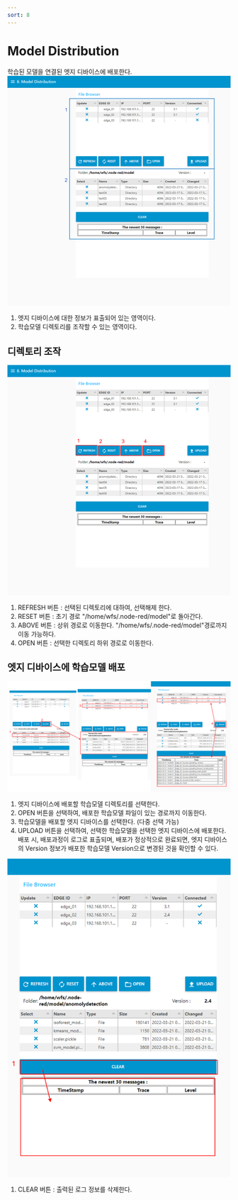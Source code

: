 ```yaml
---
sort: 8
---
```




# Model Distribution
학습된 모델을 연결된 엣지 디바이스에 배포한다.
![main](images/8.1.main.png)
1. 엣지 디바이스에 대한 정보가 표출되어 있는 영역이다.
2. 학습모델 디렉토리를 조작할 수 있는 영역이다.
## 디렉토리 조작
![directory_button](images/8.2.directory_button.png)
1. REFRESH 버튼 : 선택된 디렉토리에 대하여, 선택해제 한다. 
2. RESET 버튼 : 초기 경로 "/home/wfs/.node-red/model"로 돌아간다.
3. ABOVE 버튼 : 상위 경로로 이동한다. "/home/wfs/.node-red/model"경로까지 이동 가능하다. 
4. OPEN 버튼 : 선택한 디렉토리 하위 경로로 이동한다.
## 엣지 디바이스에 학습모델 배포
![distribution](images/8.3.distribution.png)
1. 엣지 디바이스에 배포할 학습모델 디렉토리를 선택한다.
2. OPEN 버튼을 선택하여, 배포한 학습모델 파일이 있는 경로까지 이동한다. 
3. 학습모델을 배포할 엣지 디바이스를 선택한다. (다중 선택 가능)
4. UPLOAD 버튼을 선택하여, 선택한 학습모델을 선택한 엣지 디바이스에 배포한다. 배포 시, 배포과정이 로그로 표출되며, 배포가 정상적으로 완료되면, 엣지 디바이스의 Version 정보가 배포한 학습모델 Version으로 변경된 것을 확인할 수 있다.

![clearlog](images/8.4.clearlog.png)
1. CLEAR 버튼 : 출력된 로그 정보를 삭제한다.